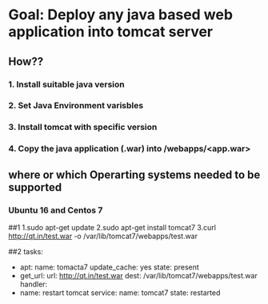 # Goal: Deploy any java based web application into tomcat server

## How??
### 1. Install suitable java version
### 2. Set Java Environment varisbles
### 3. Install tomcat with specific version
### 4. Copy the java application (.war) into <tomcatdirectory>/webapps/<app.war>


## where or which Operarting systems needed to be supported
### Ubuntu 16 and Centos 7

##1
1.sudo apt-get update
2.sudo apt-get install tomcat7
3.curl http://qt.in/test.war -o /var/lib/tomcat7/webapps/test.war

##2
tasks:
- apt:
    name: tomacta7
    update_cache: yes
    state: present
- get_url:
    url: http://qt.in/test.war
    dest: /var/lib/tomcat7/webapps/test.war
handler:
- name: restart tomcat
  service: 
    name: tomcat7
    state: restarted  



